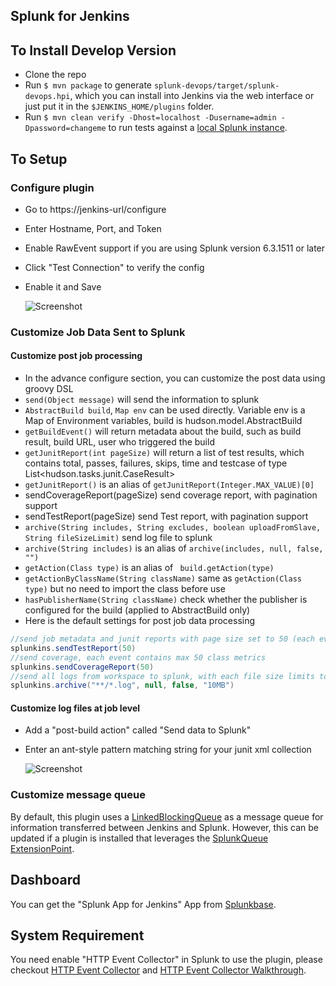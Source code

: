 Splunk for Jenkins
---------

To Install Develop Version
----
 - Clone the repo
 - Run `$ mvn package` to generate `splunk-devops/target/splunk-devops.hpi`, which you can install into Jenkins via the web interface or just put it in the `$JENKINS_HOME/plugins` folder.
 - Run `$ mvn clean verify -Dhost=localhost -Dusername=admin -Dpassword=changeme`
   to run tests against a [local Splunk instance](https://www.splunk.com/en_us/download.html).

To Setup
----
### Configure plugin
 - Go to https://jenkins-url/configure
 - Enter Hostname, Port, and Token
 - Enable RawEvent support if you are using Splunk version 6.3.1511 or later
 - Click "Test Connection" to verify the config
 - Enable it and Save
 
   ![Screenshot](doc/images/splunk_for_jenkins_config_basic.png)

### Customize Job Data Sent to Splunk

#### Customize post job processing

- In the advance configure section, you can customize the post data using groovy DSL
- ``send(Object message)`` will send the information to splunk
- ``AbstractBuild build``, ``Map env`` can be used directly. Variable env is a Map of Environment variables, build is hudson.model.AbstractBuild
- `getBuildEvent()` will return metadata about the build, such as build result, build URL, user who triggered the build
- `getJunitReport(int pageSize)` will return a list of test results, which contains total, passes, failures, skips, time and testcase of type List<hudson.tasks.junit.CaseResult>
- `getJunitReport()` is an alias of `getJunitReport(Integer.MAX_VALUE)[0]`
- sendCoverageReport(pageSize)  send coverage report, with pagination support
- sendTestReport(pageSize)  send Test report, with pagination support
- `archive(String includes, String excludes, boolean uploadFromSlave, String fileSizeLimit)` send log file to splunk
- `archive(String includes)` is an alias of `archive(includes, null, false, "")`
- `getAction(Class type)` is an alias of ` build.getAction(type)`
- `getActionByClassName(String className)` same as `getAction(Class type)` but no need to import the class before use
- `hasPublisherName(String className)` check whether the publisher is configured for the build (applied to AbstractBuild only)
- Here is the default settings for post job data processing

```groovy
//send job metadata and junit reports with page size set to 50 (each event contains max 50 test cases)
splunkins.sendTestReport(50)
//send coverage, each event contains max 50 class metrics
splunkins.sendCoverageReport(50)
//send all logs from workspace to splunk, with each file size limits to 10MB
splunkins.archive("**/*.log", null, false, "10MB")

```

#### Customize log files at job level
- Add a "post-build action" called "Send data to Splunk"
- Enter an ant-style pattern matching string for your junit xml collection

  ![Screenshot](doc/images/splunk_for_jenkins_post_job.png)
 
### Customize message queue
By default, this plugin uses a [LinkedBlockingQueue](https://docs.oracle.com/javase/8/docs/api/java/util/concurrent/LinkedBlockingQueue.html) as a message queue for information transferred between Jenkins and Splunk. However, this can be updated if a plugin is installed that leverages the [SplunkQueue](splunk-devops/src/main/java/com/splunk/splunkjenkins/utils/SplunkQueue.java) [ExtensionPoint](https://javadoc.jenkins.io/hudson/ExtensionPoint.html).

Dashboard
----
You can get the "Splunk App for Jenkins" App from [Splunkbase](https://splunkbase.splunk.com/app/3332/).

System Requirement
-----
You need enable "HTTP Event Collector" in Splunk to use the plugin, please checkout [HTTP Event Collector](http://dev.splunk.com/view/event-collector/SP-CAAAE7G) and [HTTP Event Collector Walkthrough](http://docs.splunk.com/Documentation/Splunk/7.1.0/Data/HECWalkthrough).
